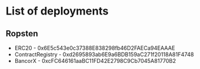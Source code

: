 # List of deployments


## Ropsten

 - ERC20 - 0x6E5c543e0c37388E838298fb46D2FAECa94EAAAE
 - ContractRegistry - 0xd2695893ab6E9a6BDB159aC271f20118A81F4748
 - BancorX - 0xcFC646161aaBC11FD42E2798C9Cb7045A81770B2